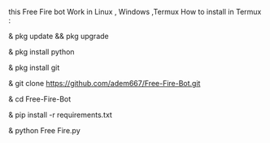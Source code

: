 this Free Fire bot Work in Linux , Windows ,Termux 
How to install in Termux :

& pkg update && pkg upgrade

& pkg install python

& pkg install git

& git clone https://github.com/adem667/Free-Fire-Bot.git

& cd Free-Fire-Bot

& pip install -r requirements.txt

& python Free Fire.py

